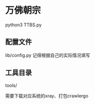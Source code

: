 # 万佛朝宗

python3 TTBS.py

## 配置文件

lib/config.py
记得根据自己的实际情况填写

## 工具目录

tools/

需要下载对应系统的xray、打包crawlergo
